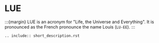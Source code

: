 # LUE

:::{margin}
LUE is an acronym for "Life, the Universe and Everything". It is pronounced as the French pronounce the name
Louis (`LU-EE`).
:::

```{eval-rst}
.. include:: short_description.rst
```
